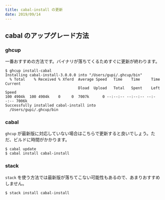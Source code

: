 ```yaml
---
title: cabal-install の更新
date: 2019/09/14
---
```


## cabal のアップグレード方法

### ghcup

一番おすすめの方法です。バイナリが落ちてくるためすぐに更新が終わります。

```shell
$ ghcup install-cabal
Installing cabal-install-3.0.0.0 into "/Users/gupi/.ghcup/bin"
  % Total    % Received % Xferd  Average Speed   Time    Time     Time  Current
                                 Dload  Upload   Total   Spent    Left  Speed
100 4904k  100 4904k    0     0  7007k      0 --:--:-- --:--:-- --:--:-- 7006k
Successfully installed cabal-install into
  /Users/gupi/.ghcup/bin
```

### cabal

`ghcup` が最新版に対応していない場合はこちらで更新すると良いでしょう。ただ、ビルドに時間がかかります。

```shell
$ cabal update
$ cabal install cabal-install
```

### stack

`stack` を使う方法では最新版が落ちてこない可能性もあるので、あまりおすすめしません。

```shell
$ stack install cabal-install
```
